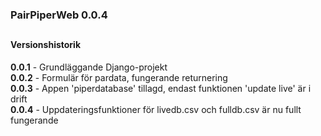 ### PairPiperWeb 0.0.4

##
#### Versionshistorik<br>
**0.0.1** - Grundläggande Django-projekt <br>
**0.0.2** - Formulär för pardata, fungerande returnering <br>
**0.0.3** - Appen 'piperdatabase' tillagd, endast funktionen 'update live' är i drift <br>
**0.0.4** - Uppdateringsfunktioner för livedb.csv och fulldb.csv är nu fullt fungerande <br>                                                                     
